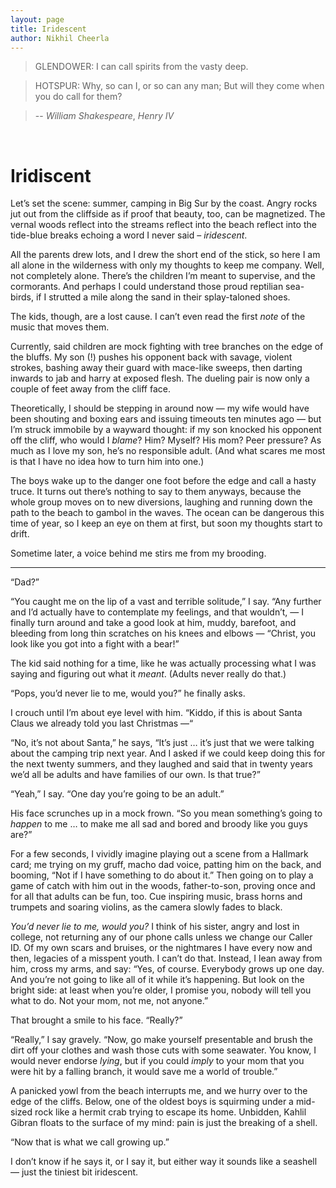 ```yaml
---
layout: page
title: Iridescent
author: Nikhil Cheerla
---
```


> GLENDOWER: I can call spirits from the vasty deep.

> HOTSPUR: Why, so can I, or so can any man; But will they come when you do call for them?

> -- *William Shakespeare*, *Henry IV*

<br>

<h1 class="page-title">Iridiscent</h1>

Let’s set the scene: summer, camping in Big Sur by the coast. Angry rocks jut out from the cliffside as if proof that beauty, too, can be magnetized. The vernal woods reflect into the streams reflect into the beach reflect into the tide-blue breaks echoing a word I never said – *iridescent*.

All the parents drew lots, and I drew the short end of the stick, so here I am all alone in the wilderness with only my thoughts to keep me company. Well, not completely alone. There’s the children I’m meant to supervise, and the cormorants. And perhaps I could understand those proud reptilian sea-birds, if I strutted a mile along the sand in their splay-taloned shoes.

The kids, though, are a lost cause. I can’t even read the first *note* of the music that moves them. 

Currently, said children are mock fighting with tree branches on the edge of the bluffs. My son (!) pushes his opponent back with savage, violent strokes, bashing away their guard with mace-like sweeps, then darting inwards to jab and harry at exposed flesh. The dueling pair is now only a couple of feet away from the cliff face.

Theoretically, I should be stepping in around now — my wife would have been shouting and boxing ears and issuing timeouts ten minutes ago — but I’m struck immobile by a wayward thought: if my son knocked his opponent off the cliff, who would I *blame*? Him? Myself? His mom? Peer pressure? As much as I love my son, he’s no responsible adult. (And what scares me most is that I have no idea how to turn him into one.)

The boys wake up to the danger one foot before the edge and call a hasty truce. It turns out there’s nothing to say to them anyways, because the whole group moves on to new diversions, laughing and running down the path to the beach to gambol in the waves. The ocean can be dangerous this time of year, so I keep an eye on them at first, but soon my thoughts start to drift.

Sometime later, a voice behind me stirs me from my brooding.

---

“Dad?”

“You caught me on the lip of a vast and terrible solitude,” I say. “Any further and I’d actually have to contemplate my feelings, and that wouldn’t, — I finally turn around and take a good look at him, muddy, barefoot, and bleeding from long thin scratches on his knees and elbows — “Christ, you look like you got into a fight with a bear!”

The kid said nothing for a time, like he was actually processing what I was saying and figuring out what it *meant*. (Adults never really do that.)

“Pops, you’d never lie to me, would you?” he finally asks.

I crouch until I’m about eye level with him. “Kiddo, if this is about Santa Claus we already told you last Christmas —“ 

“No, it’s not about Santa,” he says, “It’s just … it’s just that we were talking about the camping trip next year. And I asked if we could keep doing this for the next twenty summers, and they laughed and said that in twenty years we’d all be adults and have families of our own. Is that true?”

“Yeah,” I say. “One day you’re going to be an adult.”

His face scrunches up in a mock frown. “So you mean something’s going to *happen* to me … to make me all sad and bored and broody like you guys are?”

For a few seconds, I vividly imagine playing out a scene from a Hallmark card; me trying on my gruff, macho dad voice, patting him on the back, and booming, “Not if I have something to do about it.” Then going on to play a game of catch with him out in the woods, father-to-son, proving once and for all that adults can be fun, too. Cue inspiring music, brass horns and trumpets and soaring violins, as the camera slowly fades to black.

*You’d never lie to me, would you?* I think of his sister, angry and lost in college, not returning any of our phone calls unless we change our Caller ID. Of my own scars and bruises, or the nightmares I have every now and then, legacies of a misspent youth. I can’t do that. Instead, I lean away from him, cross my arms, and say: “Yes, of course. Everybody grows up one day. And you’re not going to like all of it while it’s happening. But look on the bright side: at least when you’re older, I promise you, nobody will tell you what to do. Not your mom, not me, not anyone.”

That brought a smile to his face. “Really?”

“Really,” I say gravely. “Now, go make yourself presentable and brush the dirt off your clothes and wash those cuts with some seawater. You know, I would never endorse *lying*, but if you could *imply* to your mom that you were hit by a falling branch, it would save me a world of trouble.”

A panicked yowl from the beach interrupts me, and we hurry over to the edge of the cliffs. Below, one of the oldest boys is squirming under a mid-sized rock like a hermit crab trying to escape its home. Unbidden, Kahlil Gibran floats to the surface of my mind: pain is just the breaking of a shell. 

“Now that is what we call growing up.”

I don’t know if he says it, or I say it, but either way it sounds like a seashell — just the tiniest bit iridescent.
